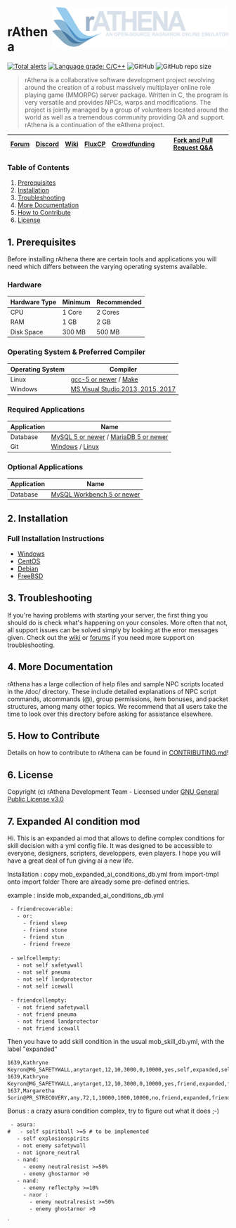 <img src="doc/logo.png" align="right" height="90" />

# rAthena
[![Total alerts](https://img.shields.io/lgtm/alerts/g/rathena/rathena.svg?logo=lgtm&logoWidth=18)](https://lgtm.com/projects/g/rathena/rathena/alerts/) [![Language grade: C/C++](https://img.shields.io/lgtm/grade/cpp/g/rathena/rathena.svg?logo=lgtm&logoWidth=18)](https://lgtm.com/projects/g/rathena/rathena/context:cpp) ![GitHub](https://img.shields.io/github/license/rathena/rathena.svg) ![GitHub repo size](https://img.shields.io/github/repo-size/rathena/rathena.svg)
> rAthena is a collaborative software development project revolving around the creation of a robust massively multiplayer online role playing game (MMORPG) server package. Written in C, the program is very versatile and provides NPCs, warps and modifications. The project is jointly managed by a group of volunteers located around the world as well as a tremendous community providing QA and support. rAthena is a continuation of the eAthena project.

[Forum](https://rathena.org/board)|[Discord](https://rathena.org/discord)|[Wiki](https://github.com/rathena/rathena/wiki)|[FluxCP](https://github.com/rathena/FluxCP)|[Crowdfunding](https://rathena.org/board/crowdfunding/)|[Fork and Pull Request Q&A](https://rathena.org/board/topic/86913-pull-request-qa/)
--------|--------|--------|--------|--------|--------

### Table of Contents
1. [Prerequisites](#1-prerequisites)
2. [Installation](#2-installation)
3. [Troubleshooting](#3-troubleshooting)
4. [More Documentation](#4-more-documentation)
5. [How to Contribute](#5-how-to-contribute)
6. [License](#6-license)

## 1. Prerequisites
Before installing rAthena there are certain tools and applications you will need which
differs between the varying operating systems available.

### Hardware
Hardware Type | Minimum | Recommended
------|------|------
CPU | 1 Core | 2 Cores
RAM | 1 GB | 2 GB
Disk Space | 300 MB | 500 MB

### Operating System & Preferred Compiler
Operating System | Compiler
------|------
Linux  | [gcc-5 or newer](https://www.gnu.org/software/gcc/gcc-5/) / [Make](https://www.gnu.org/software/make/)
Windows | [MS Visual Studio 2013, 2015, 2017](https://www.visualstudio.com/downloads/)

### Required Applications
Application | Name
------|------
Database | [MySQL 5 or newer](https://www.mysql.com/downloads/) / [MariaDB 5 or newer](https://downloads.mariadb.org/)
Git | [Windows](https://gitforwindows.org/) / [Linux](https://git-scm.com/download/linux)

### Optional Applications
Application | Name
------|------
Database | [MySQL Workbench 5 or newer](http://www.mysql.com/downloads/workbench/)

## 2. Installation 

### Full Installation Instructions
  * [Windows](https://github.com/rathena/rathena/wiki/Install-on-Windows)
  * [CentOS](https://github.com/rathena/rathena/wiki/Install-on-Centos)
  * [Debian](https://github.com/rathena/rathena/wiki/Install-on-Debian)
  * [FreeBSD](https://github.com/rathena/rathena/wiki/Install-on-FreeBSD)

## 3. Troubleshooting

If you're having problems with starting your server, the first thing you should
do is check what's happening on your consoles. More often that not, all support issues
can be solved simply by looking at the error messages given. Check out the [wiki](https://github.com/rathena/rathena/wiki)
or [forums](https://rathena.org/forum) if you need more support on troubleshooting.

## 4. More Documentation
rAthena has a large collection of help files and sample NPC scripts located in the /doc/
directory. These include detailed explanations of NPC script commands, atcommands (@),
group permissions, item bonuses, and packet structures, among many other topics. We
recommend that all users take the time to look over this directory before asking for
assistance elsewhere.

## 5. How to Contribute
Details on how to contribute to rAthena can be found in [CONTRIBUTING.md](https://github.com/rathena/rathena/blob/master/.github/CONTRIBUTING.md)!

## 6. License
Copyright (c) rAthena Development Team - Licensed under [GNU General Public License v3.0](https://github.com/rathena/rathena/blob/master/LICENSE)

## 7. Expanded AI condition mod

Hi. This is an expanded ai mod that allows to define complex conditions for skill decision with a yml config file.
It was designed to be accessible to everyone, designers, scripters, developpers, even players.
I hope you will have a great deal of fun giving ai a new life.

Installation : copy mob_expanded_ai_conditions_db.yml from import-tmpl onto import folder
There are already some pre-defined entries.

example : inside mob_expanded_ai_conditions_db.yml
```
 - friendrecoverable:
   - or:
     - friend sleep    
     - friend stone
     - friend stun
     - friend freeze

 - selfcellempty:
   - not self safetywall
   - not self pneuma
   - not self landprotector
   - not self icewall
  
 - friendcellempty:
   - not friend safetywall
   - not friend pneuma
   - not friend landprotector
   - not friend icewall
```
Then you have to add skill condition in the usual mob_skill_db.yml, with the label "expanded"
```
1639,Kathryne Keyron@MG_SAFETYWALL,anytarget,12,10,3000,0,10000,yes,self,expanded,selfcellempty,,,,,,,
1639,Kathryne Keyron@MG_SAFETYWALL,anytarget,12,10,3000,0,10000,yes,friend,expanded,friendcellempty,,,,,,,
1637,Margaretha Sorin@PR_STRECOVERY,any,72,1,10000,1000,10000,no,friend,expanded,friendrecoverable,,,,,,,
```
Bonus : a crazy asura condition complex, try to figure out what it does ;-)
```
 - asura:
#   - self spiritball >=5 # to be implemented
   - self explosionspirits
   - not enemy safetywall
   - not ignore_neutral
   - nand:
     - enemy neutralresist >=50%
     - enemy ghostarmor >0
   - nand:
     - enemy reflectphy >=10%
     - nxor :
       - enemy neutralresist >=50%
       - enemy ghostarmor >0
```
`

